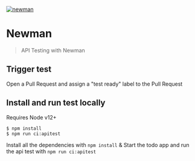 [![newman](https://img.shields.io/endpoint?url=https://dashboard.cypress.io/badge/simple/xpefo7/main&style=flat&logo=cypress)](https://dashboard.cypress.io/projects/xpefo7/runs)

# Newman

> API Testing with Newman

## Trigger test

Open a Pull Request and assign a "test ready" label to the Pull Request

## Install and run test locally

Requires Node v12+

```
$ npm install
$ npm run ci:apitest
```

Install all the dependencies with `npm install` & Start the todo app and run the api test with `npm run ci:apitest`
